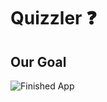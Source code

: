 
# Quizzler ❓

## Our Goal


![Finished App](https://github.com/londonappbrewery/Images/blob/master/quizzler-demo.gif)
